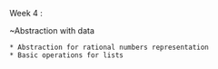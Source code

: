 Week 4 :
  
  ~Abstraction with data
    
    * Abstraction for rational numbers representation
    * Basic operations for lists
